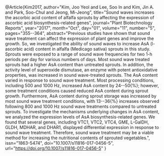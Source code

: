 @Article{Kim2017,
author="Kim, Joo Yeol
and Lee, Soo In
and Kim, Jin A.
and Park, Soo-Chul
and Jeong, Mi-Jeong",
title="Sound waves increases the ascorbic acid content of alfalfa sprouts by affecting the expression of ascorbic acid biosynthesis-related genes",
journal="Plant Biotechnology Reports",
year="2017",
month="Oct",
day="01",
volume="11",
number="5",
pages="355--364",
abstract="Previous studies have shown that sound wave treatment can affect the expression of plant genes and improve the growth. So, we investigated the ability of sound waves to increase AsA (l-ascorbic acid) content in alfalfa (Medicago sativa) sprouts in this study. Sprouts were exposed to a range of sound wave frequencies for two 1-h periods per day for various numbers of days. Most sound wave treated sprouts had a higher AsA content than untreated sprouts. In addition, the activity level of superoxide dismutase, an enzyme with potent antioxidative properties, was increased in sound wave-treated sprouts. The AsA content varied in response to sound wave treatment. Most processing conditions, including 500 and 1000 Hz, increased AsA content by 24--50{\%}; however, some treatment conditions caused reduced AsA content during sprout growth. Furthermore, AsA content during sprout storage was increased by most sound wave treatment conditions, with 13--36{\%} increases observed following 800 and 1000 Hz sound wave treatments compared to untreated sprouts. To investigate the mechanisms underlying changes in AsA content, we analyzed the expression levels of AsA biosynthesis-related genes. We found that several genes, including VTC1, VTC2, VTC4, GME, L-GalDH, GLDH, MDHAR, and DHAR1, displayed differential expression in response to sound wave treatment. Therefore, sound wave treatment may be a viable method for increasing the nutritional contents of sprouted vegetables.",
issn="1863-5474",
doi="10.1007/s11816-017-0456-5",
url="https://doi.org/10.1007/s11816-017-0456-5"
}


